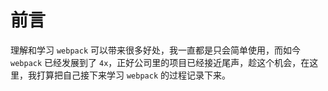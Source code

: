 # 前言

理解和学习 `webpack` 可以带来很多好处，我一直都是只会简单使用，而如今 `webpack` 已经发展到了 `4x`，正好公司里的项目已经接近尾声，趁这个机会，在这里，我打算把自己接下来学习 `webpack` 的过程记录下来。

